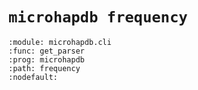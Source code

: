 # `microhapdb frequency`

```{argparse}
:module: microhapdb.cli
:func: get_parser
:prog: microhapdb
:path: frequency
:nodefault:
```
